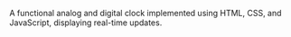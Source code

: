 A functional analog and digital clock implemented using HTML, CSS, and JavaScript, displaying real-time updates.
